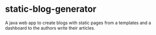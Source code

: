 # static-blog-generator
A java web app to create blogs with static pages from a templates and a dashboard to the authors write their articles.
